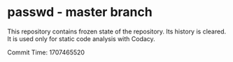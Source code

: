 # passwd - master branch

This repository contains frozen state of the repository.
Its history is cleared. It is used only for static code
analysis with Codacy.

Commit Time: 1707465520